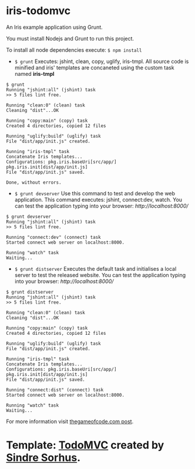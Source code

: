iris-todomvc
============

An Iris example application using Grunt.

You must install Nodejs and Grunt to run this project.

To install all node dependencies execute: `$ npm install`


* `$ grunt` Executes: jshint, clean, copy, uglify, iris-tmpl. All source code is minified and iris' templates are concaneted using the custom task named <b>iris-tmpl</b>

```
$ grunt
Running "jshint:all" (jshint) task
>> 5 files lint free.

Running "clean:0" (clean) task
Cleaning "dist"...OK

Running "copy:main" (copy) task
Created 4 directories, copied 12 files

Running "uglify:build" (uglify) task
File "dist/app/init.js" created.

Running "iris-tmpl" task
Concatenate Iris templates...
Configurations: pkg.iris.baseUri[src/app/] pkg.iris.init[dist/app/init.js]
File "dist/app/init.js" saved.

Done, without errors.
```

* `$ grunt devserver` Use this command to test and develop the web application. This command executes: jshint, connect:dev, watch. You can test the application typing into your browser: <i>http://localhost:8000/</i>

```
$ grunt devserver
Running "jshint:all" (jshint) task
>> 5 files lint free.

Running "connect:dev" (connect) task
Started connect web server on localhost:8000.

Running "watch" task
Waiting...
```

* `$ grunt distserver` Executes the default task and initialises a local server to test the released website. You can test the application typing into your browser: <i>http://localhost:8000/</i>

```
$ grunt distserver
Running "jshint:all" (jshint) task
>> 5 files lint free.

Running "clean:0" (clean) task
Cleaning "dist"...OK

Running "copy:main" (copy) task
Created 4 directories, copied 12 files

Running "uglify:build" (uglify) task
File "dist/app/init.js" created.

Running "iris-tmpl" task
Concatenate Iris templates...
Configurations: pkg.iris.baseUri[src/app/] pkg.iris.init[dist/app/init.js]
File "dist/app/init.js" saved.

Running "connect:dist" (connect) task
Started connect web server on localhost:8000.

Running "watch" task
Waiting...
```

For more information visit [thegameofcode.com post](http://www.thegameofcode.com/2013/05/front-end-with-iris-nodejs-gruntjs.html).


# Template: [TodoMVC](http://todomvc.com) created by [Sindre Sorhus](http://sindresorhus.com).
